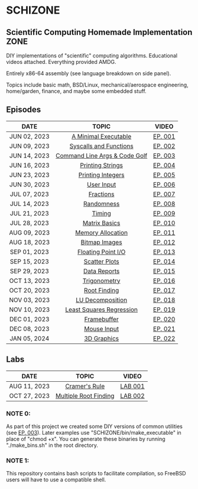 # SCHIZONE


## Scientific Computing Homemade Implementation ZONE

DIY implementations of "scientific" computing algorithms. Educational videos attached. Everything provided AMDG.

Entirely x86-64 assembly (see language breakdown on side panel).

Topics include basic math, BSD/Linux, mechanical/aerospace engineering, home/garden, finance, and maybe some embedded stuff.

## Episodes
| DATE | TOPIC | VIDEO |
| :---: | :---: | :---: |
| JUN 02, 2023 | [A Minimal Executable](ex/ex001_minimal_executable) | [EP. 001](https://youtu.be/7NFOS9F1Afo) |
| JUN 09, 2023 | [Syscalls and Functions](ex/ex002_syscalls_and_functions) | [EP. 002](https://youtu.be/QDSzn43bq7E) |
| JUN 14, 2023 | [Command Line Args & Code Golf](ex/ex003_command_line_args_and_code_golf) | [EP. 003](https://youtu.be/zX0bcOVGjow) |
| JUN 16, 2023 | [Printing Strings](ex/ex004_printing_strings) | [EP. 004](https://youtu.be/ZUcCBNCcSz8) |
| JUN 23, 2023 | [Printing Integers](ex/ex005_printing_integers) | [EP. 005](https://youtu.be/_hbZN4khAyU) |
| JUN 30, 2023 | [User Input](ex/ex006_user_input) | [EP. 006](https://youtu.be/PXTgtQN2CMg) |
| JUL 07, 2023 | [Fractions](ex/ex007_fractions) | [EP. 007](https://youtu.be/MgbPiniv1g0) |
| JUL 14, 2023 | [Randomness](ex/ex008_randomness) | [EP. 008](https://youtu.be/oKt_r7PIBX0) |
| JUL 21, 2023 | [Timing](ex/ex009_timing) | [EP. 009](https://youtu.be/_Bo09H7EoHY) |
| JUL 28, 2023 | [Matrix Basics](ex/ex010_matrix_basics) | [EP. 010](https://youtu.be/gJ8e2tF2aPc) |
| AUG 09, 2023 | [Memory Allocation](ex/ex011_memory_allocation) | [EP. 011](https://youtu.be/oE80pvbapgI) |
| AUG 18, 2023 | [Bitmap Images](ex/ex012_bitmap_images) | [EP. 012](https://youtu.be/o7g5ttZPa-Q) |
| SEP 01, 2023 | [Floating Point I/O](ex/ex013_floating_point_io) | [EP. 013](https://youtu.be/JoYMVeNH4Ss) |
| SEP 15, 2023 | [Scatter Plots](ex/ex014_scatter_plots) | [EP. 014](https://youtu.be/ykPLQL1pC_4) |
| SEP 29, 2023 | [Data Reports](ex/ex015_data_reports) | [EP. 015](https://youtu.be/QRBNgs9ZZhY) |
| OCT 13, 2023 | [Trigonometry](ex/ex016_trigonometry) | [EP. 016](https://youtu.be/EfaJiAeHj7E) |
| OCT 20, 2023 | [Root Finding](ex/ex017_root_finding) | [EP. 017](https://youtu.be/TNmAOsaUJiQ) |
| NOV 03, 2023 | [LU Decomposition](ex/ex018_LU_decomposition) | [EP. 018](https://youtu.be/ApkJGn0Wiss) |
| NOV 10, 2023 | [Least Squares Regression](ex/ex019_least_squares_regression) | [EP. 019](https://youtu.be/ka0pG7-h-ig) |
| DEC 01, 2023 | [Framebuffer](ex/ex020_framebuffer) | [EP. 020](https://youtu.be/PvXeZidA82I) |
| DEC 08, 2023 | [Mouse Input](ex/ex021_mouse_input) | [EP. 021](https://youtu.be/M7ejglSgWtc) |
| JAN 05, 2024 | [3D Graphics](ex/ex022_3d_graphics) | [EP. 022](https://youtu.be/) |

## Labs
| DATE | TOPIC | VIDEO |
| :---: | :---: | :---: |
| AUG 11, 2023 | [Cramer's Rule](lab/lab001_cramers_rule) | [LAB 001](https://youtu.be/JyIpF5iBGxU) |
| OCT 27, 2023 | [Multiple Root Finding](lab/lab002_multiple_root_finding) | [LAB 002](https://youtu.be/KaKBrN7tHpA) |

### NOTE 0: 
As part of this project we created some DIY versions of common utilities (see [EP. 003](ex/ex003_command_line_args_and_code_golf)). Later examples use "SCHIZONE/bin/make_executable" in place of "chmod +x". You can generate these binaries by running "./make_bins.sh" in the root directory.

### NOTE 1:
This repository contains bash scripts to facilitate compilation, so FreeBSD users will have to use a compatible shell.
